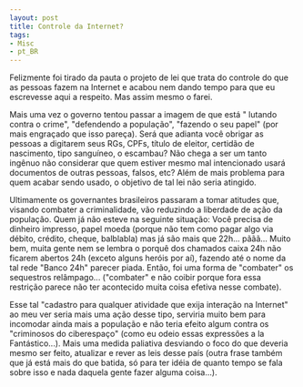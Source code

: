 ```yaml
---
layout: post
title: Controle da Internet?
tags:
- Misc
- pt_BR
---
```

Felizmente foi tirado da pauta o projeto de lei que trata do controle do que as pessoas fazem na Internet e acabou nem dando tempo para que eu escrevesse aqui a respeito. Mas assim mesmo o farei.

Mais uma vez o governo tentou passar a imagem de que está " lutando contra o crime", "defendendo a população", "fazendo o seu papel" (por mais engraçado que isso pareça). Será que adianta você obrigar as pessoas a digitarem seus RGs, CPFs, título de eleitor, certidão de nascimento, tipo sanguíneo, o escambau? Não chega a ser um tanto ingênuo não considerar que quem estiver mesmo mal intencionado usará documentos de outras pessoas, falsos, etc? Além de mais problema para quem acabar sendo usado, o objetivo de tal lei não seria atingido.

Ultimamente os governantes brasileiros passaram a tomar atitudes que, visando combater a criminalidade, vão reduzindo a liberdade de ação da população. Quem já não esteve na seguinte situação: Você precisa de dinheiro impresso, papel moeda (porque não tem como pagar algo via débito, crédito, cheque, balblabla) mas já são mais que 22h... pããã... Muito bem, muita gente nem se lembra o porquê dos chamados caixa 24h não ficarem abertos 24h (exceto alguns heróis por aí), fazendo até o nome da tal rede "Banco 24h" parecer piada. Então, foi uma forma de "combater" os sequestros relâmpago... ("combater" e não coibir porque fora essa restrição parece não ter acontecido muita coisa efetiva nesse combate).

Esse tal "cadastro para qualquer atividade que exija interação na Internet" ao meu ver seria mais uma ação desse tipo, serviria muito bem para incomodar ainda mais a população e não teria efeito algum contra os "criminosos do ciberespaço" (como eu odeio essas expressões a la Fantástico...). Mais uma medida paliativa desviando o foco do que deveria mesmo ser feito, atualizar e rever as leis desse país (outra frase também que já está mais do que batida, só para ter idéia de quanto tempo se fala sobre isso e nada daquela gente fazer alguma coisa...).
